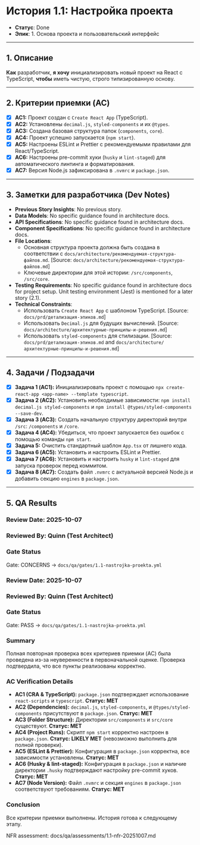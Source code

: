 # История 1.1: Настройка проекта

- **Статус**: Done
- **Эпик**: 1. Основа проекта и пользовательский интерфейс

---

## 1. Описание

**Как** разработчик, **я хочу** инициализировать новый проект на React с TypeScript, **чтобы** иметь чистую, строго типизированную основу.

---

## 2. Критерии приемки (AC)

- [x] **AC1:** Проект создан с `Create React App` (TypeScript).
- [x] **AC2:** Установлены `decimal.js`, `styled-components` и их `@types`.
- [x] **AC3:** Создана базовая структура папок (`components`, `core`).
- [x] **AC4:** Проект успешно запускается (`npm start`).
- [x] **AC5:** Настроены ESLint и Prettier с рекомендуемыми правилами для React/TypeScript.
- [x] **AC6:** Настроены pre-commit хуки (`husky` и `lint-staged`) для автоматического линтинга и форматирования.
- [x] **AC7:** Версия Node.js зафиксирована в `.nvmrc` и `package.json`.

---

## 3. Заметки для разработчика (Dev Notes)

-   **Previous Story Insights**: No previous story.
-   **Data Models**: No specific guidance found in architecture docs.
-   **API Specifications**: No specific guidance found in architecture docs.
-   **Component Specifications**: No specific guidance found in architecture docs.
-   **File Locations**: 
    -   Основная структура проекта должна быть создана в соответствии с `docs/architecture/рекомендуемая-структура-файлов.md`. [Source: `docs/architecture/рекомендуемая-структура-файлов.md`]
    -   Ключевые директории для этой истории: `/src/components`, `/src/core`.
-   **Testing Requirements**: No specific guidance found in architecture docs for project setup. Unit testing environment (Jest) is mentioned for a later story (2.1).
-   **Technical Constraints**:
    -   Использовать `Create React App` с шаблоном TypeScript. [Source: `docs/prd/детализация-эпиков.md`]
    -   Использовать `Decimal.js` для будущих вычислений. [Source: `docs/architecture/архитектурные-принципы-и-решения.md`]
    -   Использовать `styled-components` для стилизации. [Source: `docs/prd/детализация-эпиков.md` and `docs/architecture/архитектурные-принципы-и-решения.md`]

---

## 4. Задачи / Подзадачи

- [x] **Задача 1 (AC1):** Инициализировать проект с помощью `npx create-react-app <app-name> --template typescript`.
- [x] **Задача 2 (AC2):** Установить необходимые зависимости: `npm install decimal.js styled-components` и `npm install @types/styled-components --save-dev`.
- [x] **Задача 3 (AC3):** Создать начальную структуру директорий внутри `/src`: `/components` и `/core`.
- [x] **Задача 4 (AC4):** Убедиться, что проект запускается без ошибок с помощью команды `npm start`.
- [x] **Задача 5:** Очистить стандартный шаблон `App.tsx` от лишнего кода.
- [x] **Задача 6 (AC5):** Установить и настроить ESLint и Prettier.
- [x] **Задача 7 (AC6):** Установить и настроить `husky` и `lint-staged` для запуска проверок перед коммитом.
- [x] **Задача 8 (AC7):** Создать файл `.nvmrc` с актуальной версией Node.js и добавить секцию `engines` в `package.json`.

---

## 5. QA Results

### Review Date: 2025-10-07

### Reviewed By: Quinn (Test Architect)

### Gate Status

Gate: CONCERNS → `docs/qa/gates/1.1-nastrojka-proekta.yml`

### Review Date: 2025-10-07

### Reviewed By: Quinn (Test Architect)

### Gate Status

Gate: PASS → `docs/qa/gates/1.1-nastrojka-proekta.yml`

### Summary
Полная повторная проверка всех критериев приемки (AC) была проведена из-за неуверенности в первоначальной оценке. Проверка подтвердила, что все пункты реализованы корректно.

### AC Verification Details
- **AC1 (CRA & TypeScript):** `package.json` подтверждает использование `react-scripts` и `typescript`. **Статус: MET**
- **AC2 (Dependencies):** `decimal.js`, `styled-components`, и `@types/styled-components` присутствуют в `package.json`. **Статус: MET**
- **AC3 (Folder Structure):** Директории `src/components` и `src/core` существуют. **Статус: MET**
- **AC4 (Project Runs):** Скрипт `npm start` корректно настроен в `package.json`. **Статус: LIKELY MET** (невозможно выполнить для полной проверки).
- **AC5 (ESLint & Prettier):** Конфигурация в `package.json` корректна, все зависимости установлены. **Статус: MET**
- **AC6 (Husky & lint-staged):** Конфигурация в `package.json` и наличие директории `.husky` подтверждают настройку pre-commit хуков. **Статус: MET**
- **AC7 (Node Version):** Файл `.nvmrc` и секция `engines` в `package.json` соответствуют требованиям. **Статус: MET**

### Conclusion
Все критерии приемки выполнены. История готова к следующему этапу.

NFR assessment: docs/qa/assessments/1.1-nfr-20251007.md
